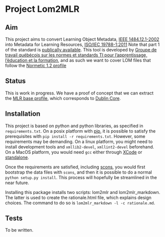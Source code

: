 # Project Lom2MLR #

## Aim ##

This project aims to convert Learning Object Metadata, [IEEE 1484.12.1-2002](http://ltsc.ieee.org/wg12/files/LOM_1484_12_1_v1_Final_Draft.pdf) into Metadata for Learning Resources, [ISO/IEC 19788-1:2011](http://www.iso.org/iso/iso_catalogue/catalogue_tc/catalogue_detail.htm?csnumber=50772) Note that part 1 of the standard is [publically available](http://standards.iso.org/ittf/PubliclyAvailableStandards/). This tool is developed by [Groupe de travail québécois sur les normes et standards TI pour l’apprentissage, l’éducation et la formation](http://www.gtn-quebec.org/), and as such we want to cover LOM files that follow the [Normetic 1.2 profile](http://www.gtn-quebec.org/rea/wp-content/blogs.dir/6/files/2010/11/pdf_Profil_Normetic_1.2_officiel.pdf) 

## Status ##

This is work in progress. We have a proof of concept that we can extract the [MLR base profile](http://www.iso.org/iso/iso_catalogue/catalogue_tc/catalogue_detail.htm?csnumber=52774), which corresponds to [Dublin Core](http://dublincore.org/).  

## Installation ##

This project is based on python and python libraries, as specified in `requirements.txt`. On a posix platform with [pip](http://www.pip-installer.org/en/latest/installing.html#using-the-installer), it is possible to satisfy the prerequisites with `pip install -r requirements.txt`. However, some requirements may be demanding. On a linux platform, you might need to install development tools and `xmllib2-devel`, `xmllint2-devel` beforehand. On a MacOS platform, you would need `gcc` either through [XCode](http://developer.apple.com/technologies/tools/) or [standalone](https://github.com/kennethreitz/osx-gcc-installer).

Once the requirements are satisfied, including [scons](http://scons.org), you would first bootstrap the data files with `scons`, and then it is possible to do a normal `python setup.py install`. This process will hopefully be streamlined in the near future.

Installing this package installs two scripts: lom2mlr and lom2mlr_markdown. The latter is used to create the rationale.html file, which explains design choices. The command to do so is `lom2mlr_markdown -l -c rationale.md`.

## Tests ##

To be written.
